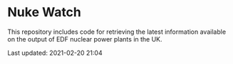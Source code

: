# Nuke Watch

This repository includes code for retrieving the latest information available on the output of EDF nuclear power plants in the UK.

Last updated: 2021-02-20 21:04
